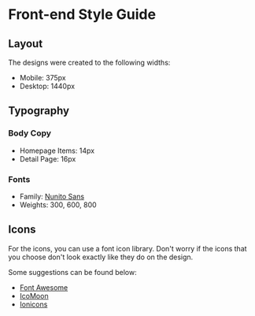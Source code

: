 # Front-end Style Guide

## Layout

The designs were created to the following widths:

- Mobile: 375px
- Desktop: 1440px

## Typography

### Body Copy

- Homepage Items: 14px
- Detail Page: 16px

### Fonts

- Family: [Nunito Sans](https://fonts.google.com/specimen/Nunito+Sans)
- Weights: 300, 600, 800

## Icons

For the icons, you can use a font icon library. Don't worry if the icons that you choose don't look exactly like they do on the design.

Some suggestions can be found below:

- [Font Awesome](https://fontawesome.com)
- [IcoMoon](https://icomoon.io)
- [Ionicons](https://ionicons.com)
